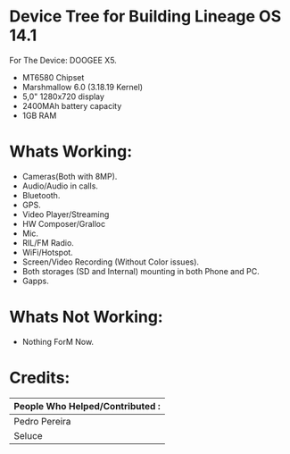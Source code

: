 # Device Tree for Building Lineage OS 14.1
For The Device: DOOGEE X5.
- MT6580 Chipset
- Marshmallow 6.0 (3.18.19 Kernel)
- 5,0" 1280x720 display
- 2400MAh battery capacity
- 1GB RAM

# Whats Working:
- Cameras(Both with 8MP).
- Audio/Audio in calls.
- Bluetooth.
- GPS.
- Video Player/Streaming
- HW Composer/Gralloc
- Mic.
- RIL/FM Radio.
- WiFi/Hotspot.
- Screen/Video Recording (Without Color issues).
- Both storages (SD and Internal) mounting in both Phone and PC.
- Gapps.

# Whats Not Working:
- Nothing ForM Now.

# Credits:
| People Who Helped/Contributed : |
| :-------|
| Pedro Pereira | 
| Seluce |
